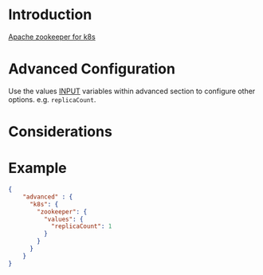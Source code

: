 # Introduction

[Apache zookeeper for k8s](https://github.com/bitnami/charts/tree/main/bitnami/zookeeper)

# Advanced Configuration

Use the values [INPUT](https://github.com/bitnami/charts/blob/main/bitnami/zookeeper/values.yaml) variables within advanced section to configure other options. e.g. `replicaCount`.

# Considerations

# Example
```json
{
    "advanced" : {
      "k8s": {
        "zookeeper": {
          "values": {
            "replicaCount": 1
          }
        }
      }
    }
}
```
